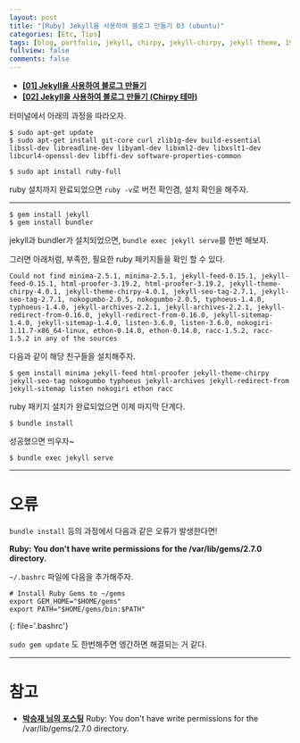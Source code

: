 ```yaml
---
layout: post
title: "[Ruby] Jekyll을 사용하여 블로그 만들기 03 (ubuntu)"
categories: [Etc, Tips]
tags: [blog, portfolio, jekyll, chirpy, jekyll-chirpy, jekyll theme, 19tak]
fullview: false
comments: false
---
```


+ **[[01] Jekyll을 사용하여 블로그 만들기](https://19tak.github.io/posts/01-jekyll-blog/)**
+ **[[02] Jekyll을 사용하여 블로그 만들기 (Chirpy 테마)](https://19tak.github.io/posts/02-jekyll-blog/)**

터미널에서 아래의 과정을 따라오자.

```console
$ sudo apt-get update
$ sudo apt-get install git-core curl zlib1g-dev build-essential libssl-dev libreadline-dev libyaml-dev libxml2-dev libxslt1-dev libcurl4-openssl-dev libffi-dev software-properties-common
```

```console
$ sudo apt install ruby-full
```

ruby 설치까지 완료되었으면 `ruby -v`로 버전 확인겸, 설치 확인을 해주자.

---

```console
$ gem install jekyll
$ gem install bundler
```

jekyll과 bundler가 설치되었으면, `bundle exec jekyll serve`를 한번 해보자.

그러면 아래처럼, 부족한, 필요한 ruby 패키지들을 확인 할 수 있다.

```console
Could not find minima-2.5.1, minima-2.5.1, jekyll-feed-0.15.1, jekyll-feed-0.15.1, html-proofer-3.19.2, html-proofer-3.19.2, jekyll-theme-chirpy-4.0.1, jekyll-theme-chirpy-4.0.1, jekyll-seo-tag-2.7.1, jekyll-seo-tag-2.7.1, nokogumbo-2.0.5, nokogumbo-2.0.5, typhoeus-1.4.0, typhoeus-1.4.0, jekyll-archives-2.2.1, jekyll-archives-2.2.1, jekyll-redirect-from-0.16.0, jekyll-redirect-from-0.16.0, jekyll-sitemap-1.4.0, jekyll-sitemap-1.4.0, listen-3.6.0, listen-3.6.0, nokogiri-1.11.7-x86_64-linux, ethon-0.14.0, ethon-0.14.0, racc-1.5.2, racc-1.5.2 in any of the sources
```

다음과 같이 해당 친구들을 설치해주자.

```console
$ gem install minima jekyll-feed html-proofer jekyll-theme-chirpy jekyll-seo-tag nokogumbo typhoeus jekyll-archives jekyll-redirect-from jekyll-sitemap listen nokogiri ethon racc
```

ruby 패키지 설치가 완료되었으면 이제 마지막 단계다.

```console
$ bundle install
```

성공했으면 띄우자~

```console
$ bundle exec jekyll serve
```

---

# 오류

`bundle install` 등의 과정에서 다음과 같은 오류가 발생한다면!

**Ruby: You don't have write permissions for the /var/lib/gems/2.7.0 directory.**

`~/.bashrc` 파일에 다음을 추가해주자.

```shell
# Install Ruby Gems to ~/gems
export GEM_HOME="$HOME/gems"
export PATH="$HOME/gems/bin:$PATH"
```
{: file='.bashrc'}

`sudo gem update` 도 한번해주면 엥간하면 해결되는 거 같다.

---

# 참고

- **[박승재 님의 포스팅](https://int-i.github.io/linux/2020-09-07/ruby-no-permission/ "Ruby: You don't have write permissions for the /var/lib/gems/2.7.0 directory.")** 
Ruby: You don't have write permissions for the /var/lib/gems/2.7.0 directory.